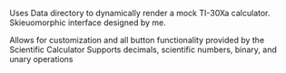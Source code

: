 Uses Data directory to dynamically render a mock TI-30Xa calculator. Skieuomorphic interface designed by me.

Allows for customization and all button functionality provided by the Scientific Calculator
Supports decimals, scientific numbers, binary, and unary operations
